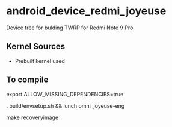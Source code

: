 # android_device_redmi_joyeuse
Device tree for bulding TWRP for Redmi Note 9 Pro

## Kernel Sources

- Prebuilt kernel used

## To compile

export ALLOW_MISSING_DEPENDENCIES=true

. build/envsetup.sh && lunch omni_joyeuse-eng

make recoveryimage
